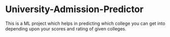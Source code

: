 # University-Admission-Predictor
This is a ML project which helps in predicting which college you can get into depending upon your scores and rating of given colleges.
